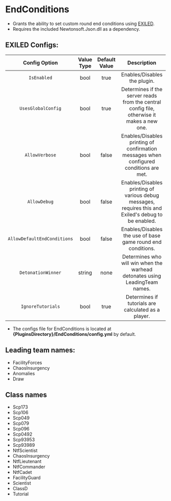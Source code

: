 # EndConditions
- Grants the ability to set custom round end conditions using [EXILED](https://github.com/galaxy119/EXILED/).
- Requires the included Newtonsoft.Json.dll as a dependency.

## EXILED Configs:
| Config Option | Value Type | Default Value | Description |
|:------------------------:|:----------:|:-------------:|:------------------------------------------:|
| `IsEnabled` | bool | true | Enables/Disables the plugin. |
| `UsesGlobalConfig` | bool | true | Determines if the server reads from the central config file, otherwise it makes a new one. |
| `AllowVerbose` | bool | false | Enables/Disables printing of confirmation messages when configured conditions are met. |
| `AllowDebug` | bool | false | Enables/Disables printing of various debug messages, requires this and Exiled's debug to be enabled. |
| `AllowDefaultEndConditions` | bool | false | Enables/Disables the use of base game round end conditions. |
| `DetonationWinner` | string | none | Determines who will win when the warhead detonates using LeadingTeam names. |
| `IgnoreTutorials` | bool | true | Determines if tutorials are calculated as a player. |

- The configs file for EndConditions is located at __{PluginsDirectory}/EndConditions/config.yml__ by default.

## Leading team names:
- FacilityForces
- ChaosInsurgency
- Anomalies
- Draw

## Class names
- Scp173
- Scp106
- Scp049
- Scp079
- Scp096
- Scp0492
- Scp93953
- Scp93989
- NtfScientist
- ChaosInsurgency
- NtfLieutenant
- NtfCommander
- NtfCadet
- FacilityGuard
- Scientist
- ClassD
- Tutorial